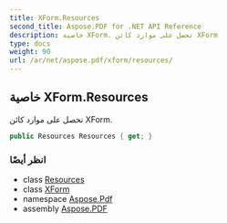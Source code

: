 ```yaml
---
title: XForm.Resources
second_title: Aspose.PDF for .NET API Reference
description: خاصية XForm. تحصل على موارد كائن XForm
type: docs
weight: 90
url: /ar/net/aspose.pdf/xform/resources/
---
```

## خاصية XForm.Resources

تحصل على موارد كائن XForm.

```csharp
public Resources Resources { get; }
```

### انظر أيضًا

* class [Resources](../../resources/)
* class [XForm](../)
* namespace [Aspose.Pdf](../../../aspose.pdf/)
* assembly [Aspose.PDF](../../../)